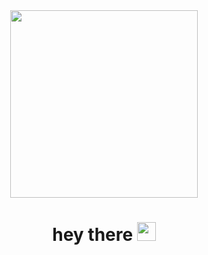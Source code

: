<div id="header" align="center">
  <img src="https://media0.giphy.com/media/bJ4TVNYNUympPgcpem/giphy.gif?cid=ecf05e479gir5vkcmxcglhtzf3gdouypwhqfungo0b37sczz&ep=v1_gifs_search&rid=giphy.gif&ct=gf" width="300"/>
<div id="badges" align="center">
<div align="center">
</div>
<img src="https://komarev.com/ghpvc/?username=CodingVsc&style=flat-square&color=blue" alt=""/>
</div>
<h1>
  hey there
  <img src="https://media.giphy.com/media/hvRJCLFzcasrR4ia7z/giphy.gif" width="30px"/>
</h1>
